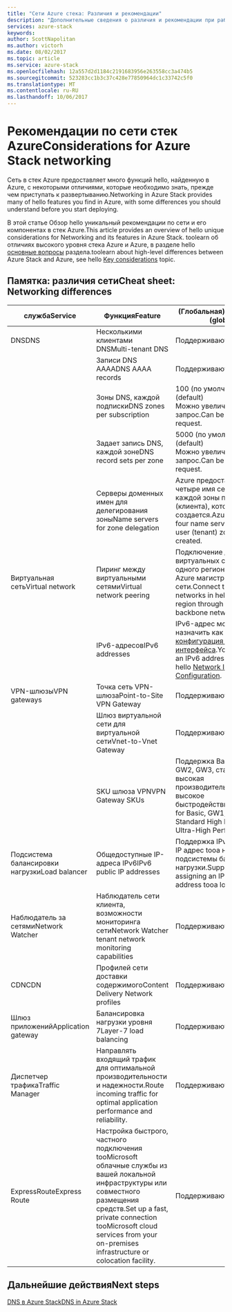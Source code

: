 ```yaml
---
title: "Сети Azure стека: Различия и рекомендации"
description: "Дополнительные сведения о различия и рекомендации при работе с сетями в Azure стека."
services: azure-stack
keywords: 
author: ScottNapolitan
ms.author: victorh
ms.date: 08/02/2017
ms.topic: article
ms.service: azure-stack
ms.openlocfilehash: 12a557d2d1184c2191683956e263558cc3a474b5
ms.sourcegitcommit: 523283cc1b3c37c428e77850964dc1c33742c5f0
ms.translationtype: MT
ms.contentlocale: ru-RU
ms.lasthandoff: 10/06/2017
---
```

# <a name="considerations-for-azure-stack-networking"></a><span data-ttu-id="96955-103">Рекомендации по сети стек Azure</span><span class="sxs-lookup"><span data-stu-id="96955-103">Considerations for Azure Stack networking</span></span>

<span data-ttu-id="96955-104">Сеть в стек Azure предоставляет много функций hello, найденную в Azure, с некоторыми отличиями, которые необходимо знать, прежде чем приступать к развертыванию.</span><span class="sxs-lookup"><span data-stu-id="96955-104">Networking in Azure Stack provides many of hello features you find in Azure, with some differences you should understand before you start deploying.</span></span>


<span data-ttu-id="96955-105">В этой статье Обзор hello уникальный рекомендации по сети и его компонентах в стек Azure.</span><span class="sxs-lookup"><span data-stu-id="96955-105">This article provides an overview of hello unique considerations for Networking and its features in Azure Stack.</span></span> <span data-ttu-id="96955-106">toolearn об отличиях высокого уровня стека Azure и Azure, в разделе hello [основные вопросы](azure-stack-considerations.md) раздела.</span><span class="sxs-lookup"><span data-stu-id="96955-106">toolearn about high-level differences between Azure Stack and Azure, see hello [Key considerations](azure-stack-considerations.md) topic.</span></span>


## <a name="cheat-sheet-networking-differences"></a><span data-ttu-id="96955-107">Памятка: различия сети</span><span class="sxs-lookup"><span data-stu-id="96955-107">Cheat sheet: Networking differences</span></span>

|<span data-ttu-id="96955-108">служба</span><span class="sxs-lookup"><span data-stu-id="96955-108">Service</span></span> | <span data-ttu-id="96955-109">Функция</span><span class="sxs-lookup"><span data-stu-id="96955-109">Feature</span></span> | <span data-ttu-id="96955-110">(Глобальная) Azure</span><span class="sxs-lookup"><span data-stu-id="96955-110">Azure (global)</span></span> | <span data-ttu-id="96955-111">Azure Stack</span><span class="sxs-lookup"><span data-stu-id="96955-111">Azure Stack</span></span> |
| --- | --- | --- | --- |
| <span data-ttu-id="96955-112">DNS</span><span class="sxs-lookup"><span data-stu-id="96955-112">DNS</span></span> | <span data-ttu-id="96955-113">Несколькими клиентами DNS</span><span class="sxs-lookup"><span data-stu-id="96955-113">Multi-tenant DNS</span></span> | <span data-ttu-id="96955-114">Поддерживаются</span><span class="sxs-lookup"><span data-stu-id="96955-114">Supported</span></span>| <span data-ttu-id="96955-115">Не поддерживается</span><span class="sxs-lookup"><span data-stu-id="96955-115">Not yet supported</span></span>|
| |<span data-ttu-id="96955-116">Записи DNS AAAA</span><span class="sxs-lookup"><span data-stu-id="96955-116">DNS AAAA records</span></span>|<span data-ttu-id="96955-117">Поддерживаются</span><span class="sxs-lookup"><span data-stu-id="96955-117">Supported</span></span>|<span data-ttu-id="96955-118">Не поддерживается</span><span class="sxs-lookup"><span data-stu-id="96955-118">Not supported</span></span>|
| |<span data-ttu-id="96955-119">Зоны DNS, каждой подписки</span><span class="sxs-lookup"><span data-stu-id="96955-119">DNS zones per subscription</span></span>|<span data-ttu-id="96955-120">100 (по умолчанию)</span><span class="sxs-lookup"><span data-stu-id="96955-120">100 (default)</span></span><br><span data-ttu-id="96955-121">Можно увеличить на запрос.</span><span class="sxs-lookup"><span data-stu-id="96955-121">Can be increased on request.</span></span>|<span data-ttu-id="96955-122">100</span><span class="sxs-lookup"><span data-stu-id="96955-122">100</span></span>|
| |<span data-ttu-id="96955-123">Задает запись DNS, каждой зоне</span><span class="sxs-lookup"><span data-stu-id="96955-123">DNS record sets per zone</span></span>|<span data-ttu-id="96955-124">5000 (по умолчанию)</span><span class="sxs-lookup"><span data-stu-id="96955-124">5000 (default)</span></span><br><span data-ttu-id="96955-125">Можно увеличить на запрос.</span><span class="sxs-lookup"><span data-stu-id="96955-125">Can be increased on request.</span></span>|<span data-ttu-id="96955-126">5000</span><span class="sxs-lookup"><span data-stu-id="96955-126">5000</span></span>|
||<span data-ttu-id="96955-127">Серверы доменных имен для делегирования зоны</span><span class="sxs-lookup"><span data-stu-id="96955-127">Name servers for zone delegation</span></span>|<span data-ttu-id="96955-128">Azure предоставляет четыре имя сервера для каждой зоны пользователя (клиента), который создается.</span><span class="sxs-lookup"><span data-stu-id="96955-128">Azure provide four name servers for each user (tenant) zone that is created.</span></span>|<span data-ttu-id="96955-129">Стек Azure предоставляет два имени серверов для каждой зоны пользователя (клиента), который создается.</span><span class="sxs-lookup"><span data-stu-id="96955-129">Azure Stack provides two name servers for each user (tenant) zone that is created.</span></span>|
| <span data-ttu-id="96955-130">Виртуальная сеть</span><span class="sxs-lookup"><span data-stu-id="96955-130">Virtual network</span></span>|<span data-ttu-id="96955-131">Пиринг между виртуальными сетями</span><span class="sxs-lookup"><span data-stu-id="96955-131">Virtual network peering</span></span>|<span data-ttu-id="96955-132">Подключение двух виртуальных сетей в hello одного региона через hello Azure магистральной сети.</span><span class="sxs-lookup"><span data-stu-id="96955-132">Connect two virtual networks in hello same region through hello Azure backbone network.</span></span>|<span data-ttu-id="96955-133">Не поддерживается</span><span class="sxs-lookup"><span data-stu-id="96955-133">Not yet supported</span></span>|
| |<span data-ttu-id="96955-134">IPv6-адресов</span><span class="sxs-lookup"><span data-stu-id="96955-134">IPv6 addresses</span></span>|<span data-ttu-id="96955-135">IPv6-адрес можно назначить как часть hello [конфигурация сетевого интерфейса](https://docs.microsoft.com/en-us/azure/virtual-network/virtual-network-network-interface-addresses#ip-address-versions).</span><span class="sxs-lookup"><span data-stu-id="96955-135">You can assign an IPv6 address as part of hello [Network Interface Configuration](https://docs.microsoft.com/en-us/azure/virtual-network/virtual-network-network-interface-addresses#ip-address-versions).</span></span>|<span data-ttu-id="96955-136">Поддерживается только протокол IPv4.</span><span class="sxs-lookup"><span data-stu-id="96955-136">Only IPv4 is supported.</span></span>|
|<span data-ttu-id="96955-137">VPN-шлюзы</span><span class="sxs-lookup"><span data-stu-id="96955-137">VPN gateways</span></span>|<span data-ttu-id="96955-138">Точка сеть VPN-шлюза</span><span class="sxs-lookup"><span data-stu-id="96955-138">Point-to-Site VPN Gateway</span></span>|<span data-ttu-id="96955-139">Поддерживаются</span><span class="sxs-lookup"><span data-stu-id="96955-139">Supported</span></span>|<span data-ttu-id="96955-140">Не поддерживается</span><span class="sxs-lookup"><span data-stu-id="96955-140">Not yet supported</span></span>|
| |<span data-ttu-id="96955-141">Шлюз виртуальной сети для виртуальной сети</span><span class="sxs-lookup"><span data-stu-id="96955-141">Vnet-to-Vnet Gateway</span></span>|<span data-ttu-id="96955-142">Поддерживаются</span><span class="sxs-lookup"><span data-stu-id="96955-142">Supported</span></span>|<span data-ttu-id="96955-143">Не поддерживается</span><span class="sxs-lookup"><span data-stu-id="96955-143">Not yet supported</span></span>|
| |<span data-ttu-id="96955-144">SKU шлюза VPN</span><span class="sxs-lookup"><span data-stu-id="96955-144">VPN Gateway SKUs</span></span>|<span data-ttu-id="96955-145">Поддержка Basic, GW1, GW2, GW3, стандартные высокая производительность, высокое быстродействие.</span><span class="sxs-lookup"><span data-stu-id="96955-145">Support for Basic, GW1, GW2, GW3, Standard High Performance, Ultra-High Performance.</span></span> |<span data-ttu-id="96955-146">Поддержка Basic, Standard и SKU высокой производительности.</span><span class="sxs-lookup"><span data-stu-id="96955-146">Support for Basic, Standard, and High-Performance SKUs.</span></span>|
|<span data-ttu-id="96955-147">Подсистема балансировки нагрузки</span><span class="sxs-lookup"><span data-stu-id="96955-147">Load balancer</span></span>|<span data-ttu-id="96955-148">Общедоступные IP-адреса IPv6</span><span class="sxs-lookup"><span data-stu-id="96955-148">IPv6 public IP addresses</span></span>|<span data-ttu-id="96955-149">Поддержка IPv6 открытый IP адрес tooa назначение подсистемы балансировки нагрузки.</span><span class="sxs-lookup"><span data-stu-id="96955-149">Support for assigning an IPv6 public IP address tooa load balancer.</span></span>|<span data-ttu-id="96955-150">Поддерживается только протокол IPv4.</span><span class="sxs-lookup"><span data-stu-id="96955-150">Only IPv4 is supported.</span></span>|
|<span data-ttu-id="96955-151">Наблюдатель за сетями</span><span class="sxs-lookup"><span data-stu-id="96955-151">Network Watcher</span></span>|<span data-ttu-id="96955-152">Наблюдатель сети клиента, возможности мониторинга сети</span><span class="sxs-lookup"><span data-stu-id="96955-152">Network Watcher tenant network monitoring capabilities</span></span>|<span data-ttu-id="96955-153">Поддерживаются</span><span class="sxs-lookup"><span data-stu-id="96955-153">Supported</span></span>|<span data-ttu-id="96955-154">Не поддерживается</span><span class="sxs-lookup"><span data-stu-id="96955-154">Not yet supported</span></span>|
|<span data-ttu-id="96955-155">CDN</span><span class="sxs-lookup"><span data-stu-id="96955-155">CDN</span></span>|<span data-ttu-id="96955-156">Профилей сети доставки содержимого</span><span class="sxs-lookup"><span data-stu-id="96955-156">Content Delivery Network profiles</span></span>|<span data-ttu-id="96955-157">Поддерживаются</span><span class="sxs-lookup"><span data-stu-id="96955-157">Supported</span></span>|<span data-ttu-id="96955-158">Не поддерживается</span><span class="sxs-lookup"><span data-stu-id="96955-158">Not yet supported</span></span>|
|<span data-ttu-id="96955-159">Шлюз приложений</span><span class="sxs-lookup"><span data-stu-id="96955-159">Application gateway</span></span>|<span data-ttu-id="96955-160">Балансировка нагрузки уровня 7</span><span class="sxs-lookup"><span data-stu-id="96955-160">Layer-7 load balancing</span></span>|<span data-ttu-id="96955-161">Поддерживаются</span><span class="sxs-lookup"><span data-stu-id="96955-161">Supported</span></span>|<span data-ttu-id="96955-162">Не поддерживается</span><span class="sxs-lookup"><span data-stu-id="96955-162">Not yet supported</span></span>|
|<span data-ttu-id="96955-163">Диспетчер трафика</span><span class="sxs-lookup"><span data-stu-id="96955-163">Traffic Manager</span></span>|<span data-ttu-id="96955-164">Направлять входящий трафик для оптимальной производительности и надежности.</span><span class="sxs-lookup"><span data-stu-id="96955-164">Route incoming traffic for optimal application performance and reliability.</span></span>|<span data-ttu-id="96955-165">Поддерживаются</span><span class="sxs-lookup"><span data-stu-id="96955-165">Supported</span></span>|<span data-ttu-id="96955-166">Не поддерживается</span><span class="sxs-lookup"><span data-stu-id="96955-166">Not yet supported</span></span>|
|<span data-ttu-id="96955-167">ExpressRoute</span><span class="sxs-lookup"><span data-stu-id="96955-167">Express Route</span></span>|<span data-ttu-id="96955-168">Настройка быстрого, частного подключения tooMicrosoft облачные службы из вашей локальной инфраструктуры или совместного размещения средств.</span><span class="sxs-lookup"><span data-stu-id="96955-168">Set up a fast, private connection tooMicrosoft cloud services from your on-premises infrastructure or colocation facility.</span></span>|<span data-ttu-id="96955-169">Поддерживаются</span><span class="sxs-lookup"><span data-stu-id="96955-169">Supported</span></span>|<span data-ttu-id="96955-170">Поддержка подключения контура Express Route tooan стека Azure.</span><span class="sxs-lookup"><span data-stu-id="96955-170">Support for connecting Azure Stack tooan Express Route circuit.</span></span>|

## <a name="next-steps"></a><span data-ttu-id="96955-171">Дальнейшие действия</span><span class="sxs-lookup"><span data-stu-id="96955-171">Next steps</span></span>

[<span data-ttu-id="96955-172">DNS в Azure Stack</span><span class="sxs-lookup"><span data-stu-id="96955-172">DNS in Azure Stack</span></span>](azure-stack-dns.md)
